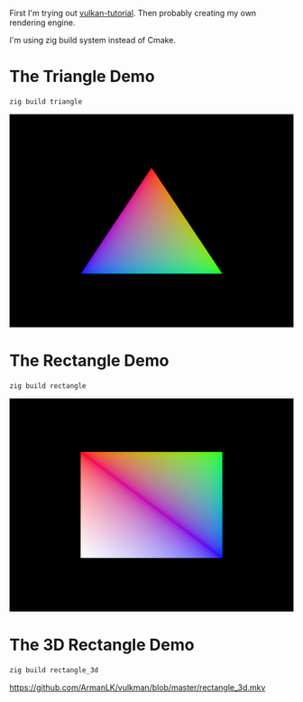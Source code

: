 First I'm trying out [vulkan-tutorial](https://vulkan-tutorial.com/).
Then probably creating my own rendering engine.

I'm using zig build system instead of Cmake.

# The Triangle Demo
```bash
zig build triangle
```
![The Triangle](https://github.com/ArmanLK/vulkman/blob/master/triangle.png)

# The Rectangle Demo
```bash
zig build rectangle
```
![The Rectangle](https://github.com/ArmanLK/vulkman/blob/master/rectangle.png)

# The 3D Rectangle Demo
```bash
zig build rectangle_3d
```
https://github.com/ArmanLK/vulkman/blob/master/rectangle_3d.mkv
